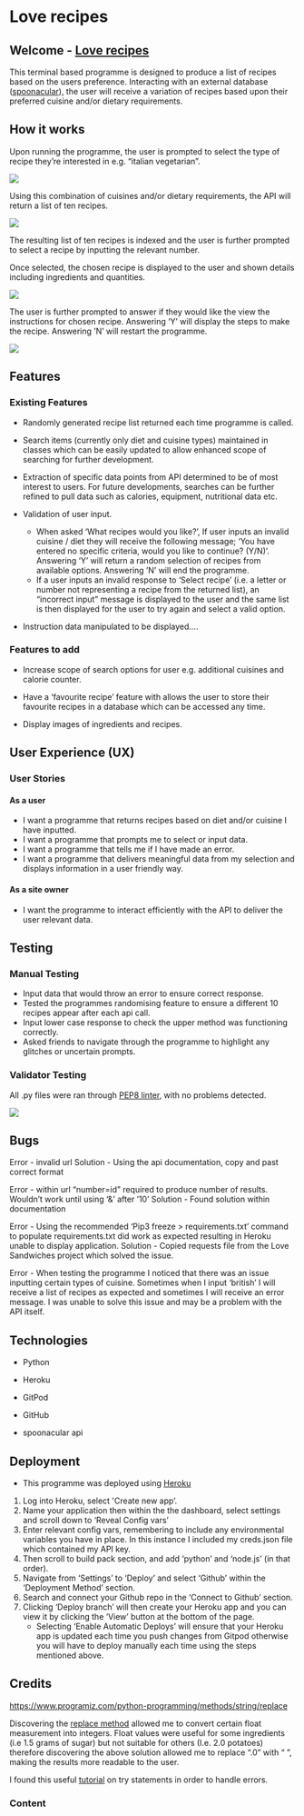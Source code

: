 # Love recipes

## Welcome - [Love recipes](https://jamitag.github.io/love-recipes/)
This terminal based programme is designed to produce a list of recipes based on the users preference. Interacting with an external database ([spoonacular](https://spoonacular.com/)), the user will receive a variation of recipes based upon their preferred cuisine and/or dietary requirements.


## How it works

Upon running the programme, the user is prompted to select the type of recipe they’re interested in e.g. “italian vegetarian”.

<img src="assets/images/whatrecipe.png">

Using this combination of cuisines and/or dietary requirements, the API will return a list of ten recipes.

<img src="assets/images/listrecipes.png">

The resulting list of ten recipes is indexed and the user is further prompted to select a recipe by inputting the relevant number.

Once selected, the chosen recipe is displayed to the user and shown details including ingredients and quantities.

<img src="assets/images/ingredients.png">

The user is further prompted to answer if they would like the view the instructions for chosen recipe. Answering ‘Y’ will display the steps to make the recipe. Answering ’N’ will restart the programme.

<img src="assets/images/instructions.png">

## Features

### Existing Features

- Randomly generated recipe list returned each time programme is called.

- Search items (currently only diet and cuisine types) maintained in classes which can be easily updated to allow enhanced scope of searching for further development.

- Extraction of specific data points from API determined to be of most interest to users. For future developments, searches can be further refined to pull data such as calories, equipment, nutritional data etc.

- Validation of user input.
	- When asked ‘What recipes would you like?’, If user inputs an invalid cuisine / diet they will receive the following message; ‘You have entered no specific criteria, would you like to continue? (Y/N)’. Answering ‘Y’ will return a random selection of recipes from available options. Answering ’N’ will end the programme.
	- If a user inputs an invalid response to ‘Select recipe’ (i.e. a letter or number not representing a recipe from the returned list), an “incorrect input” message is displayed to the user and the same list is then displayed for the user to try again and select a valid option.

- Instruction data manipulated to be displayed….


### Features to add

- Increase scope of search options for user e.g. additional cuisines and calorie counter.

- Have a ‘favourite recipe’ feature with allows the user to store their favourite recipes in a database which can be accessed any time.

- Display images of ingredients and recipes.


## User Experience (UX)

### User Stories

#### As a user

- I want a programme that returns recipes based on diet and/or cuisine I have inputted.
- I want a programme that prompts me to select or input data.
- I want a programme that tells me if I have made an error.
- I want a programme that delivers meaningful data from my selection and displays information in a user friendly way.

#### As a site owner

- I want the programme to interact efficiently with the API to deliver the user relevant data.

## Testing

### Manual Testing
- Input data that would throw an error to ensure correct response.
- Tested the programmes randomising feature to ensure a different 10 recipes appear after each api call.
- Input lower case response to check the upper method was functioning correctly.
- Asked friends to navigate through the programme to highlight any glitches or uncertain prompts.

### Validator Testing

All .py files were ran through <a href="http://pep8online.com">PEP8 linter</a>, with no problems detected.

<img src="assets/images/pep8valid.png">

## Bugs

Error - invalid url
Solution - Using the api documentation, copy and past correct format

Error - within url “number=id” required to produce number of results. Wouldn’t work until using ‘&’ after ’10’
Solution - Found solution within documentation

Error - Using the recommended ‘Pip3 freeze > requirements.txt’ command to populate requirements.txt did work as expected resulting in Heroku unable to display application. 
Solution - Copied requests file from the Love Sandwiches project which solved the issue.

Error - When testing the programme I noticed that there was an issue inputting certain types of cuisine. Sometimes when I input ‘british’ I will receive a list of recipes as expected and sometimes I will receive an error message. I was unable to solve this issue and may be a problem with the API itself.



## Technologies

- Python

- Heroku

- GitPod

- GitHub

- spoonacular api

## Deployment

- This programme was deployed using [Heroku](https://heroku.com/)

1. Log into Heroku, select 'Create new app’.
2. Name your application then within the the dashboard, select settings and scroll down to ‘Reveal Config vars’
3. Enter relevant config vars, remembering to include any environmental variables you have in place. In this instance I included my creds.json file which contained my API key.
4. Then scroll to build pack section, and add ‘python’ and ‘node.js’ (in that order).
5. Navigate from ‘Settings’ to ‘Deploy’ and select ‘Github’ within the ‘Deployment Method’ section.
6. Search and connect your Github repo in the ‘Connect to Github’ section.
7. Clicking ‘Deploy branch’ will then create your Heroku app and you can view it by clicking the ‘View’ button at the bottom of the page.
	- Selecting ‘Enable Automatic Deploys’ will ensure that your Heroku app is updated each time you push changes from Gitpod otherwise you will have to deploy manually each time using the steps mentioned above.


## Credits

https://www.programiz.com/python-programming/methods/string/replace

Discovering the [replace method](https://www.programiz.com/python-programming/methods/string/replace) allowed me to convert certain float measurement into integers. Float values were useful for some ingredients (i.e 1.5 grams of sugar) but not suitable for others (I.e. 2.0 potatoes) therefore discovering the above solution allowed me to replace “.0” with “ ”, making the results more readable to the user.

I found this useful [tutorial](https://www.programiz.com/python-programming/exception-handling) on try statements in order to handle errors.

### Content


